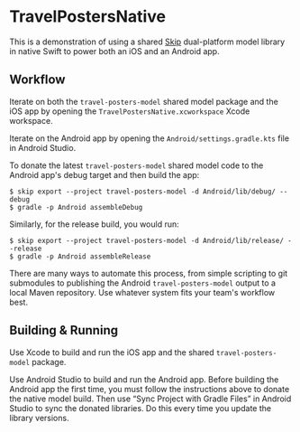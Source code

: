# TravelPostersNative

This is a demonstration of using a shared [Skip](https://skip.tools) dual-platform model library in native Swift to power both an iOS and an Android app.

## Workflow

Iterate on both the `travel-posters-model` shared model package and the iOS app by opening the `TravelPostersNative.xcworkspace` Xcode workspace.

Iterate on the Android app by opening the `Android/settings.gradle.kts` file in Android Studio.

To donate the latest `travel-posters-model` shared model code to the Android app's debug target and then build the app:

```shell
$ skip export --project travel-posters-model -d Android/lib/debug/ --debug
$ gradle -p Android assembleDebug
```

Similarly, for the release build, you would run:

```shell
$ skip export --project travel-posters-model -d Android/lib/release/ --release
$ gradle -p Android assembleRelease
```

There are many ways to automate this process, from simple scripting to git submodules to publishing the Android `travel-posters-model` output to a local Maven repository. Use whatever system fits your team's workflow best.

## Building & Running

Use Xcode to build and run the iOS app and the shared `travel-posters-model` package.

Use Android Studio to build and run the Android app. Before building the Android app the first time, you must follow the instructions above to donate the native model build. Then use “Sync Project with Gradle Files” in Android Studio to sync the donated libraries. Do this every time you update the library versions.
